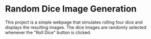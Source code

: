 # Random Dice Image Generation
This project is a simple webpage that simulates rolling four dice and displays the resulting images. The dice images are randomly selected whenever the "Roll Dice" button is clicked.

 
